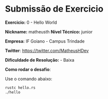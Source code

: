 # Submissão de Exercicio

**Exercicio:** 0 - Hello World

**Nickname:** matheusth 
**Nível Técnico:** junior 

**Empresa:** IF Goiano - Campus Trindade

**Twitter**: https://twitter.com/MatheusHDev 

**Dificuldade de Resolução:** - Baixa

**Como rodar o desafio**: 

Use o comando abaixo: 
```bash
rustc hello.rs
./hello
```
